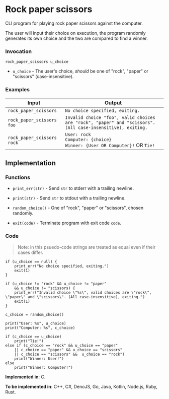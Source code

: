 # Rock paper scissors

CLI program for playing rock paper scissors against the computer.

The user will input their choice on execution, the program randomly generates its own choice and the two are compared to find a winner.

### Invocation

`rock_paper_scissors u_choice`

- `u_choice` - The user's choice, *should* be one of "rock", "paper" or "scissors" (case-insensitive).

### Examples

| Input                      | Output                                                                                                     |
| -------------------------- | ---------------------------------------------------------------------------------------------------------- |
| `rock_paper_scissors`      | `No choice specified, exiting.`                                                                            |
| `rock_paper_scissors foo`  | `Invalid choice "foo", valid choices are "rock", "paper" and "scissors". (All case-insensitive), exiting.` |
| `rock_paper_scissors rock` | `User: rock` <br>`Computer: {choice}` <br>`Winner: {User OR Computer}!` OR `Tie!`                          |

## Implementation

### Functions

- `print_err(str)` - Send `str` to stderr with a trailing newline.

- `print(str)` - Send `str` to stdout with a trailing newline.

- `random_choice()` - One of "rock", "paper" or "scissors", chosen randomly.

- `exit(code)` - Terminate program with exit code `code`.

### Code

> Note: in this psuedo-code strings are treated as equal even if their cases differ.

```
if (u_choice == null) {
    print_err("No choice specified, exiting.")
    exit(1)
}

if (u_choice != "rock" && u_choice != "paper"
    && u_choice != "scissors) {
    print_err("Invalid choice \"%s\", valid choices are \"rock\", \"paper\" and \"scissors\". (All case-insensitive), exiting.")
    exit(1)
}

c_choice = random_choice()

print("User: %s", u_choice)
print("Computer: %s", c_choice)

if (c_choice == u_choice)
    print("Tie!")
else if (c_choice == "rock" && u_choice == "paper"
    || c_choice == "paper" && u_choice == "scissors"
    || c_choice == "scissors" &&  u_choice == "rock")
    print("Winner: User!")
else
    print("Winner: Computer!")
```

**Implemented in**: C.

**To be implemented in**: C++, C#, DenoJS, Go, Java, Kotlin, Node.js, Ruby, Rust.
